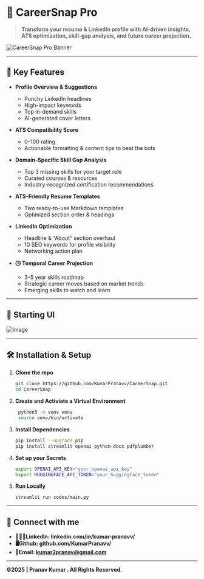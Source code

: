 # 🚀 CareerSnap Pro

> **Transform your resume & LinkedIn profile with AI-driven insights, ATS optimization, skill-gap analysis, and future career projection.**

![CareerSnap Pro Banner](https://raw.githubusercontent.com/KumarPranavv/CareerSnap/main/banner.png)

---

## 🌟 Key Features

- **Profile Overview & Suggestions**  
  - Punchy LinkedIn headlines  
  - High-impact keywords  
  - Top in-demand skills  
  - AI-generated cover letters  

- **ATS Compatibility Score**  
  - 0–100 rating  
  - Actionable formatting & content tips to beat the bots  

- **Domain-Specific Skill Gap Analysis**  
  - Top 3 missing skills for your target role  
  - Curated courses & resources  
  - Industry-recognized certification recommendations  

- **ATS-Friendly Resume Templates**  
  - Two ready-to-use Markdown templates  
  - Optimized section order & headings  

- **LinkedIn Optimization**  
  - Headline & “About” section overhaul  
  - 10 SEO keywords for profile visibility  
  - Networking action plan  

- **🕒 Temporal Career Projection**  
  - 3–5 year skills roadmap  
  - Strategic career moves based on market trends  
  - Emerging skills to watch and learn  

---

## 📸 Starting UI



![Image](https://github.com/user-attachments/assets/d5445bcd-826d-44bc-9418-b661020887dc)  


---

## 🛠️ Installation & Setup

1. **Clone the repo**  
   ```bash
   git clone https://github.com/KumarPranavv/CareerSnap.git
   cd CareerSnap
2. **Create and Activiate a Virtual Environment**  
   ```bash
    python3 -m venv venv
    source venv/bin/activate
3. **Install Dependencies**  
   ```bash
   pip install --upgrade pip
   pip install streamlit openai python-docx pdfplumber
4. **Set up your Secrets**  
   ```bash
   export OPENAI_API_KEY="your_openai_api_key"
   export HUGGINGFACE_API_TOKEN="your_huggingface_token"
5. **Run Locally**  
   ```bash
   streamlit run codes/main.py

---
## 🤝 Connect with me
- **🧑🏽‍💻Linkedln: linkedin.com/in/kumar-pranavv/**
- **🖥️Github: github.com/KumarPranavv/**
- **📧Email: kumar2pranav@gmail.com**

---
**©️2025 | Pranav Kumar  . All Rights Reserved.**
